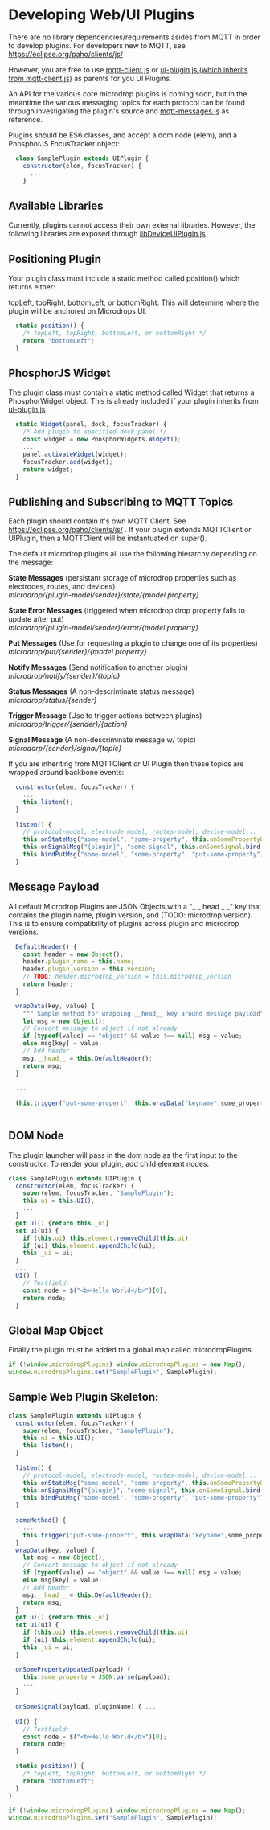# Developing Web/UI Plugins

There are no library dependencies/requirements asides from MQTT in order to develop plugins. For developers new to MQTT, see https://eclipse.org/paho/clients/js/

However, you are free to use 
[mqtt-client.js](https://github.com/Lucaszw/microdrop-3.0/blob/master/ui/src/mqtt-client.js)
or
[ui-plugin.js (which inherits from mqtt-client.js)](https://github.com/Lucaszw/microdrop-3.0/blob/master/ui/src/ui-plugin.js) as parents for you UI Plugins.

An API for the various core microdrop plugins is coming soon, but in the meantime the various messaging topics for each protocol can be found through investigating the plugin's source and [mqtt-messages.js](https://github.com/Lucaszw/microdrop-3.0/blob/master/ui/src/mqtt-messages.js) as reference.

Plugins should be ES6 classes, and accept a dom node (elem), and a PhosphorJS FocusTracker object:
```javascript
  class SamplePlugin extends UIPlugin {
    constructor(elem, focusTracker) {
      ...
    }
```

## Available Libraries

Currently, plugins cannot access their own external libraries. However, the following libraries are exposed through [libDeviceUIPlugin.js](https://github.com/Lucaszw/webui.js/blob/master/src/libDeviceUIPlugin.js)

## Positioning Plugin

Your plugin class must include a static method called position() which returns either:

topLeft, topRight, bottomLeft, or bottomRight. This will determine where the plugin will be anchored on Microdrops UI.
```javascript
  static position() {
    /* topLeft, topRight, bottomLeft, or bottomRight */
    return "bottomLeft";
  }
```

## PhosphorJS Widget

The plugin class must contain a static method called Widget that returns a PhosphorWidget object. This is already included if your plugin inherits from [ui-plugin.js](https://github.com/Lucaszw/microdrop-3.0/blob/master/ui/src/ui-plugin.js)

```javascript
  static Widget(panel, dock, focusTracker) {
    /* Add plugin to specified dock panel */
    const widget = new PhosphorWidgets.Widget();
    ...
    panel.activateWidget(widget);
    focusTracker.add(widget);
    return widget;
  }
```

## Publishing and Subscribing to MQTT Topics

Each plugin should contain it's own MQTT Client. 
See https://eclipse.org/paho/clients/js/ . If your plugin extends MQTTClient or UIPlugin, then a MQTTClient will be instantuated on super().

The default microdrop plugins all use the following hierarchy depending on the message:

**State Messages** (persistant storage of microdrop properties such as electrodes, routes, and devices)<br />
*microdrop/{plugin-model/sender}/state/{model property}*

**State Error Messages** (triggered when microdrop drop property fails to update after put)<br />
*microdrop/{plugin-model/sender}/error/{model property}*

**Put Messages** (Use for requesting a plugin to change one of its properties)<br />
*microdrop/put/{sender}/{model property}*

**Notify Messages** (Send notification to another plugin)<br />
*microdrop/notify/{sender}/{topic}*

**Status Messages** (A non-descriminate status message)<br />
*microdrop/status/{sender}*

**Trigger Message** (Use to trigger actions between plugins)<br />
*microdrop/trigger/{sender}/{action}*

**Signal Message** (A non-descriminate message w/ topic)<br />
*microdorp/{sender}/signal/{topic}*

If you are inheriting from MQTTClient or UI Plugin then these topics are wrapped around backbone events:

```javascript
  constructor(elem, focusTracker) {
    ...
    this.listen();
  }
  
  listen() {
    // protocol-model, electrode-model, routes-model, device-model...
    this.onStateMsg("some-model", "some-property", this.onSomePropertyUpdated.bind(this));
    this.onSignalMsg("{plugin}", "some-signal", this.onSomeSignal.bind(this));
    this.bindPutMsg("some-model", "some-property", "put-some-property");
  }
```

## Message Payload

All default Microdrop Plugins are JSON Objects with a "_ _ head _ _" key that contains the plugin name, plugin version, and (TODO: microdrop version). This is to ensure compatibility of plugins across plugin and microdrop versions. 

```javascript
  DefaultHeader() {
    const header = new Object();
    header.plugin_name = this.name;
    header.plugin_version = this.version;
    // TODO: header.microdrop_version = this.microdrop_version
    return header;
  }
```
```javascript
  wrapData(key, value) {
    """ Sample method for wrapping __head__ key around message payload"""
    let msg = new Object();
    // Convert message to object if not already
    if (typeof(value) == "object" && value !== null) msg = value;
    else msg[key] = value;
    // Add header
    msg.__head__ = this.DefaultHeader();
    return msg;
  }
  
  ...
  
  this.trigger("put-some-propert", this.wrapData("keyname",some_property));
  
```

## DOM Node

The plugin launcher will pass in the dom node as the first input to the constructor. To render your plugin, add child element nodes.

```javascript
class SamplePlugin extends UIPlugin {
  constructor(elem, focusTracker) {
    super(elem, focusTracker, "SamplePlugin");
    this.ui = this.UI();
    ...
  }
  get ui() {return this._ui}
  set ui(ui) {
    if (this.ui) this.element.removeChild(this.ui);
    if (ui) this.element.appendChild(ui);
    this._ui = ui;
  }
  ...
  UI() {
    // Textfield:
    const node = $("<b>Hello World</b>")[0];
    return node;
  }
```

## Global Map Object

Finally the plugin must be added to a global map called microdropPlugins

```javascript
if (!window.microdropPlugins) window.microdropPlugins = new Map();
window.microdropPlugins.set("SamplePlugin", SamplePlugin);
```

## Sample Web Plugin Skeleton:
```javascript
class SamplePlugin extends UIPlugin {
  constructor(elem, focusTracker) {
    super(elem, focusTracker, "SamplePlugin");
    this.ui = this.UI();
    this.listen();
  }
  
  listen() {
    // protocol-model, electrode-model, routes-model, device-model...
    this.onStateMsg("some-model", "some-property", this.onSomePropertyUpdated.bind(this));
    this.onSignalMsg("{plugin}", "some-signal", this.onSomeSignal.bind(this));
    this.bindPutMsg("some-model", "some-property", "put-some-property");
  }
  
  someMethod() {
    ...
    this.trigger("put-some-propert", this.wrapData("keyname",some_property));
  }
  wrapData(key, value) {
    let msg = new Object();
    // Convert message to object if not already
    if (typeof(value) == "object" && value !== null) msg = value;
    else msg[key] = value;
    // Add header
    msg.__head__ = this.DefaultHeader();
    return msg;
  }
  get ui() {return this._ui}
  set ui(ui) {
    if (this.ui) this.element.removeChild(this.ui);
    if (ui) this.element.appendChild(ui);
    this._ui = ui;
  }

  onSomePropertyUpdated(payload) {
    this.some_property = JSON.parse(payload);
    ...
  }
  
  onSomeSignal(payload, pluginName) { ...
  
  UI() {
    // Textfield:
    const node = $("<b>Hello World</b>")[0];
    return node;
  }

  static position() {
    /* topLeft, topRight, bottomLeft, or bottomRight */
    return "bottomLeft";
  }
}

if (!window.microdropPlugins) window.microdropPlugins = new Map();
window.microdropPlugins.set("SamplePlugin", SamplePlugin);
```
